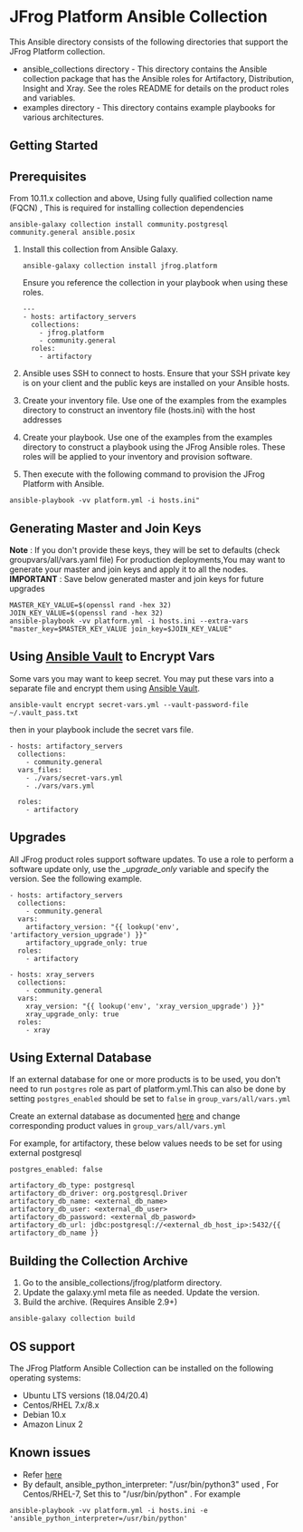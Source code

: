 # JFrog Platform Ansible Collection

This Ansible directory consists of the following directories that support the JFrog Platform collection.
 
 * ansible_collections directory - This directory contains the Ansible collection package that has the Ansible roles for Artifactory, Distribution, Insight and Xray. See the roles README for details on the product roles and variables.
 * examples directory - This directory contains example playbooks for various architectures.
 

 ## Getting Started

 ## Prerequisites
From 10.11.x collection and above, Using fully qualified collection name (FQCN) , This is required for installing collection dependencies

```
ansible-galaxy collection install community.postgresql community.general ansible.posix
```
 
 1. Install this collection from Ansible Galaxy.
    
    ```
    ansible-galaxy collection install jfrog.platform
    ```
        
    Ensure you reference the collection in your playbook when using these roles.
        
    ```
    ---
    - hosts: artifactory_servers
      collections:
        - jfrog.platform
        - community.general
      roles:
        - artifactory
    
    ```
    
 2. Ansible uses SSH to connect to hosts. Ensure that your SSH private key is on your client and the public keys are installed on your Ansible hosts. 
 
 3. Create your inventory file. Use one of the examples from the examples directory to construct an inventory file (hosts.ini) with the host addresses
 
 4. Create your playbook. Use one of the examples from the examples directory to construct a playbook using the JFrog Ansible roles. These roles will be applied to your inventory and provision software.
 
 5. Then execute with the following command to provision the JFrog Platform with Ansible.
 
```
ansible-playbook -vv platform.yml -i hosts.ini"
```

## Generating Master and Join Keys
**Note** : If you don't provide these keys, they will be set to defaults (check groupvars/all/vars.yaml file)
For production deployments,You may want to generate your master and join keys and apply it to all the nodes.
**IMPORTANT** : Save below generated master and join keys for future upgrades

```
MASTER_KEY_VALUE=$(openssl rand -hex 32)
JOIN_KEY_VALUE=$(openssl rand -hex 32)
ansible-playbook -vv platform.yml -i hosts.ini --extra-vars "master_key=$MASTER_KEY_VALUE join_key=$JOIN_KEY_VALUE"
```

## Using [Ansible Vault](https://docs.ansible.com/ansible/latest/user_guide/vault.html) to Encrypt Vars
Some vars you may want to keep secret. You may put these vars into a separate file and encrypt them using [Ansible Vault](https://docs.ansible.com/ansible/latest/user_guide/vault.html).

```
ansible-vault encrypt secret-vars.yml --vault-password-file ~/.vault_pass.txt
```

then in your playbook include the secret vars file.

```
- hosts: artifactory_servers
  collections:
    - community.general
  vars_files:
    - ./vars/secret-vars.yml
    - ./vars/vars.yml

  roles:
    - artifactory
```

## Upgrades
All JFrog product roles support software updates. To use a role to perform a software update only, use the _<product>_upgrade_only_ variable and specify the version. See the following example.

```
- hosts: artifactory_servers
  collections:
    - community.general
  vars:
    artifactory_version: "{{ lookup('env', 'artifactory_version_upgrade') }}"
    artifactory_upgrade_only: true
  roles:
    - artifactory

- hosts: xray_servers
  collections:
    - community.general
  vars:
    xray_version: "{{ lookup('env', 'xray_version_upgrade') }}"
    xray_upgrade_only: true
  roles:
    - xray
```

## Using External Database
If an external database for one or more products is to be used, you don't need to run `postgres` role as part of platform.yml.This can also be done by setting  `postgres_enabled` should be set to `false` in `group_vars/all/vars.yml`

Create an external database as documented [here](https://www.jfrog.com/confluence/display/JFROG/PostgreSQL#PostgreSQL-CreatingtheArtifactoryPostgreSQLDatabase) and change corresponding product values in `group_vars/all/vars.yml`

For example, for artifactory, these below values needs to be set for using external postgresql

```
postgres_enabled: false

artifactory_db_type: postgresql
artifactory_db_driver: org.postgresql.Driver
artifactory_db_name: <external_db_name>
artifactory_db_user: <external_db_user>
artifactory_db_password: <external_db_pasword>
artifactory_db_url: jdbc:postgresql://<external_db_host_ip>:5432/{{ artifactory_db_name }}

```

## Building the Collection Archive
1. Go to the ansible_collections/jfrog/platform directory.
2. Update the galaxy.yml meta file as needed. Update the version.
3. Build the archive. (Requires Ansible 2.9+)
```
ansible-galaxy collection build
```

## OS support 
The JFrog Platform Ansible Collection can be installed on the following operating systems:

* Ubuntu LTS versions (18.04/20.4)
* Centos/RHEL 7.x/8.x
* Debian 10.x
* Amazon Linux 2

## Known issues
* Refer [here](https://github.com/jfrog/JFrog-Cloud-Installers/issues?q=is%3Aopen+is%3Aissue+label%3AAnsible)
* By default, ansible_python_interpreter: "/usr/bin/python3" used , For Centos/RHEL-7, Set this to "/usr/bin/python" . For example
```
ansible-playbook -vv platform.yml -i hosts.ini -e 'ansible_python_interpreter=/usr/bin/python'
```
